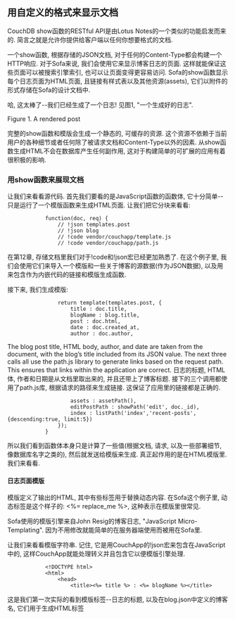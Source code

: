 ## 用自定义的格式来显示文档 ##

CouchDB show函数的RESTful API是由Lotus Notes的一个类似的功能启发而来的. 简言之就是允许你提供给客户端以任何你想要格式的文档.

一个show函数, 根据存储的JSON文档, 对于任何的Content-Type都会构建一个HTTP响应. 对于Sofa来说, 我们会使用它来显示博客日志的页面. 这样就能保证这些页面可以被搜索引擎索引, 也可以让页面变得更容易访问. Sofa的show函数显示每个日志页面为HTML页面, 且链接有样式表以及其他资源(assets), 它们以附件的形式存储在Sofa的设计文档中.

哈, 这太棒了--我们已经生成了一个日志! 见图1, "一个生成好的日志".

Figure 1. A rendered post

完整的show函数和模版会生成一个静态的, 可缓存的资源. 这个资源不依赖于当前用户的各种细节或者任何除了被请求文档和Content-Type以外的因素. 从show函数生成HTML不会在数据库产生任何副作用, 这对于构建简单的可扩展的应用有着很积极的影响.

### 用show函数来展现文档 ###

让我们来看看源代码. 首先我们要看的是JavaScript函数的函数体, 它十分简单--只是运行了一个模版函数来生成HTML页面. 让我们把它分块来看看:

				function(doc, req) {
					// !json templates.post
					// !json blog
					// !code vendor/couchapp/template.js
					// !code vendor/couchapp/path.js

在第12章, 存储文档里我们对于!code和!json宏已经更加熟悉了. 在这个例子里, 我们会使用它们来导入一个模版和一些关于博客的源数据(作为JSON数据), 以及用来包含作为内嵌代码的链接和模版生成函数.

接下来, 我们生成模版:

					return template(templates.post, {
						title : doc.title,
						blogName : blog.title,
						post : doc.html,
						date : doc.created_at,
						author : doc.author,

The blog post title, HTML body, author, and date are taken from the document, with the blog’s title included from its JSON value. The next three calls all use the path.js library to generate links based on the request path. This ensures that links within the application are correct.
日志的标题, HTML体, 作者和日期是从文档里取出来的, 并且还带上了博客标题. 接下的三个调用都使用了path.js库, 根据请求的路径来生成链接. 这保证了应用里的链接都是正确的.

						assets : assetPath(),
						editPostPath : showPath('edit', doc._id),
						index : listPath('index','recent-posts',{descending:true, limit:5})
					});
				}

所以我们看到函数体本身只是计算了一些值(根据文档, 请求, 以及一些部署细节, 像数据库名字之类的), 然后就发送给模版来生成. 真正起作用的是在HTML模版里. 我们来看看.

#### 日志页面模版 ####

模版定义了输出的HTML, 其中有些标签用于替换动态内容. 在Sofa这个例子里, 动态标签是这个样子的: <%= replace_me %>, 这种表示在模版里很常见.

Sofa使用的模版引擎来自John Resig的博客日志, "JavaScript Micro-Templating". 因为不用修改就能简单的在服务器端使用而被用在Sofa里.

让我们来看看模版字符串. 记住, 它是用CouchApp的!json宏来包含在JavaScript中的, 这样CouchApp就能处理转义并且包含它以便模版引擎处理.

				<!DOCTYPE html>
				<html>
					<head>
						<title><%= title %> : <%= blogName %></title>

这是我们第一次实际的看到模版标签--日志的标题, 以及在blog.json中定义的博客名, 它们用于生成HTML标签<title>的内容.

						<link rel="stylesheet" href="../../screen.css" type="text/css">

因为show函数通过设计文档中的路径访问, 所以我们可以通过相对路径的URI来链接到附件. 这里我们链接的是screen.css, 一个存储在Sofa源代码_attachements目录的文件.

					</head>
					<body>
						<div id="header">
							<a id="edit" href="<%= editPostPath %>">Edit this post</a>
							<h2><a href="<%= index %>"><%= blogName %></a></h2>

再一次, 我们模版标签来代替内容. 在这个例子里, 我们链接到了这个日志的编辑页面, 以及到博客首页的链接.

						</div>
						<div id="content">
							<h1><%= title %></h1>
							<div id="post">
								<span class="date"><%= date %></span>

日志标题用于<h1>标签, 日期则放在一个class为date的<span>标签里. 为什么我们在这里放入的是静态的日志, 而不是更加用户友好的像是"三天前"之类的数据, 要请查看下面的"动态日期"部分

				<div class="body"><%= post %></div>
							</div>
						</div>
					</body>
				</html>

这模版的结尾, 我们生成日志的内容(as converted from Markdown and saved from the author’s browser).

### 动态日期 ###

如果CouchDB运行在一个缓存代理之后, 这就意味着每个show函数应该只会在每个更新的文档上运行一次. 这也解释了为什么时间戳会像是2008/12/25 23:27:17 +0000, 而不是"9天前"这样子的.

这也意味着如果想要根据当年时间来显示时间, 或者根据浏览页面的用户来显示时间, 我们就需要使用客户端的JavaScript来对最终的HTML页面作动态改变.

						$('.date').each(function() {
							$(this).text(app.prettyDate(this.innerHTML));
						});

我们包含了这个客户端JavaScript实现的细节并不是要教你Ajax, 而是因为这对于在如何在客户端展现文档有着代理意义. 根据客户端的请求, CouchDB可以提供任何格式的文档. 但是在从其他查询集成信息或者和其他web services一起实现实时展现时, 通过客户端来作这些工作, 可以把计算时间和内存消耗从CouchDB转向客户端. 因为客户端的数量远比CouchDB来的多, 把负载放到客户端就意味着每个CouchDB可以承受更多的用户.
